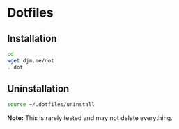 # Dotfiles

## Installation

```bash
cd
wget djm.me/dot
. dot
```

## Uninstallation

```bash
source ~/.dotfiles/uninstall
```

**Note:** This is rarely tested and may not delete everything.
